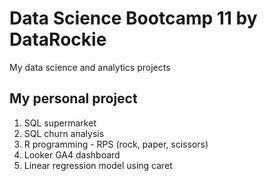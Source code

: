 # Data Science Bootcamp 11 by DataRockie
My data science and analytics projects

## My personal project

1. SQL supermarket
2. SQL churn analysis
3. R programming - RPS (rock, paper, scissors)
4. Looker GA4 dashboard
5. Linear regression model using caret
